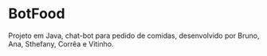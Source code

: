 # BotFood
Projeto em Java, chat-bot para pedido de comidas, desenvolvido por Bruno, Ana, Sthefany, Corrêa e Vitinho.
